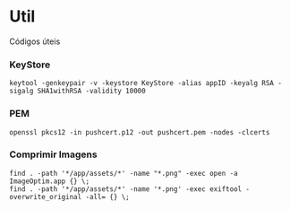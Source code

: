 # Util
Códigos úteis

### KeyStore
    keytool -genkeypair -v -keystore KeyStore -alias appID -keyalg RSA -sigalg SHA1withRSA -validity 10000

### PEM
    openssl pkcs12 -in pushcert.p12 -out pushcert.pem -nodes -clcerts

### Comprimir Imagens
    find . -path '*/app/assets/*' -name "*.png" -exec open -a ImageOptim.app {} \;
    find . -path '*/app/assets/*' -name '*.png' -exec exiftool -overwrite_original -all= {} \;
